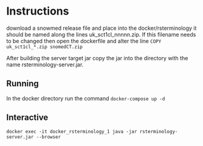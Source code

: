 # Instructions
download a snowmed release file and place into the docker/rsterminology it should be named along the lines uk_sct1cl_nnnnn.zip. If this filename needs to be changed then open the dockerfile and alter the line
       `COPY uk_sct1cl_*.zip snomedCT.zip`

After building the server target jar copy the jar into the directory with the name rsterminology-server.jar.

## Running

In the docker directory run the command
`docker-compose up -d`

## Interactive
`docker exec -it docker_rsterminology_1 java -jar rsterminology-server.jar --browser`
